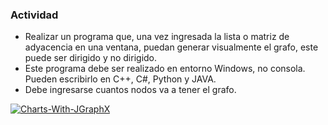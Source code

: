 ### Actividad

- Realizar un programa que, una vez ingresada la lista o matriz de adyacencia en una ventana, puedan generar visualmente el grafo, este puede ser dirigido y no dirigido.
- Este programa debe ser realizado en entorno Windows, no consola. Pueden escribirlo en C++, C#, Python y JAVA.
- Debe ingresarse cuantos nodos va a tener el grafo.

[![Charts-With-JGraphX](https://firebasestorage.googleapis.com/v0/b/github-efb4e.appspot.com/o/Charts%20with%20JGraphX%2Fcharts-with-jgraphx.png?alt=media&token=b9cea4d9-dc19-465a-b6bf-867e96d3adee "Charts-With-JGraphX")](https://firebasestorage.googleapis.com/v0/b/github-efb4e.appspot.com/o/Charts%20with%20JGraphX%2Fcharts-with-jgraphx.png?alt=media&token=b9cea4d9-dc19-465a-b6bf-867e96d3adee "Charts-With-JGraphX")